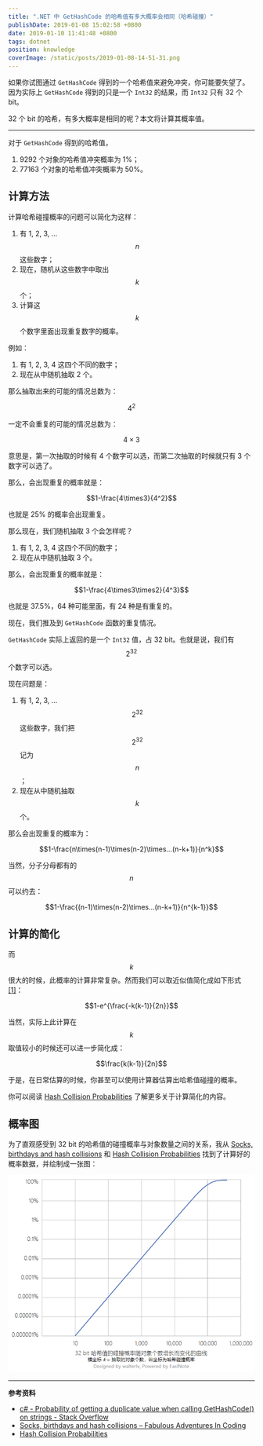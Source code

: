 ```yaml
---
title: ".NET 中 GetHashCode 的哈希值有多大概率会相同（哈希碰撞）"
publishDate: 2019-01-08 15:02:58 +0800
date: 2019-01-10 11:41:48 +0800
tags: dotnet
position: knowledge
coverImage: /static/posts/2019-01-08-14-51-31.png
---
```


如果你试图通过 `GetHashCode` 得到的一个哈希值来避免冲突，你可能要失望了。因为实际上 `GetHashCode` 得到的只是一个 `Int32` 的结果，而 `Int32` 只有 32 个 bit。

32 个 bit 的哈希，有多大概率是相同的呢？本文将计算其概率值。

---

对于 `GetHashCode` 得到的哈希值，

1. 9292 个对象的哈希值冲突概率为 1%；
1. 77163 个对象的哈希值冲突概率为 50%。

<div id="toc"></div>

## 计算方法

计算哈希碰撞概率的问题可以简化为这样：

1. 有 1, 2, 3, ... $$n$$ 这些数字；
1. 现在，随机从这些数字中取出 $$k$$ 个；
1. 计算这 $$k$$ 个数字里面出现重复数字的概率。

例如：

1. 有 1, 2, 3, 4 这四个不同的数字；
1. 现在从中随机抽取 2 个。

那么抽取出来的可能的情况总数为：

$$4^2$$

一定不会重复的可能的情况总数为：

$$4\times3$$

意思是，第一次抽取的时候有 4 个数字可以选，而第二次抽取的时候就只有 3 个数字可以选了。

那么，会出现重复的概率就是：

$$1-\frac{4\times3}{4^2}$$

也就是 25% 的概率会出现重复。

那么现在，我们随机抽取 3 个会怎样呢？

1. 有 1, 2, 3, 4 这四个不同的数字；
1. 现在从中随机抽取 3 个。

那么，会出现重复的概率就是：

$$1-\frac{4\times3\times2}{4^3}$$

也就是 37.5%，64 种可能里面，有 24 种是有重复的。

现在，我们推及到 `GetHashCode` 函数的重复情况。

`GetHashCode` 实际上返回的是一个 `Int32` 值，占 32 bit。也就是说，我们有 $$2^{32}$$ 个数字可以选。

现在问题是：

1. 有 1, 2, 3, ... $$2^{32}$$ 这些数字，我们把 $$2^{32}$$ 记为 $$n$$；
1. 现在从中随机抽取 $$k$$ 个。

那么会出现重复的概率为：

$$1-\frac{n\times(n-1)\times(n-2)\times...(n-k+1)}{n^k}$$

当然，分子分母都有的 $$n$$ 可以约去：

$$1-\frac{(n-1)\times(n-2)\times...(n-k+1)}{n^{k-1}}$$

## 计算的简化

而 $$k$$ 很大的时候，此概率的计算非常复杂。然而我们可以取近似值简化成如下形式 [[1]][x]：

$$1-e^{\frac{-k(k-1)}{2n}}$$

当然，实际上此计算在 $$k$$ 取值较小的时候还可以进一步简化成：

$$\frac{k(k-1)}{2n}$$

于是，在日常估算的时候，你甚至可以使用计算器估算出哈希值碰撞的概率。

你可以阅读 [Hash Collision Probabilities](https://preshing.com/20110504/hash-collision-probabilities/) 了解更多关于计算简化的内容。

## 概率图

为了直观感受到 32 bit 的哈希值的碰撞概率与对象数量之间的关系，我从 [Socks, birthdays and hash collisions](https://blogs.msdn.microsoft.com/ericlippert/2010/03/22/socks-birthdays-and-hash-collisions/) 和 [Hash Collision Probabilities](https://preshing.com/20110504/hash-collision-probabilities/) 找到了计算好的概率数据，并绘制成一张图：

![32 bit 的哈希值碰撞概率图](/static/posts/2019-01-08-14-51-31.png)

---

**参考资料**

- [c# - Probability of getting a duplicate value when calling GetHashCode() on strings - Stack Overflow](https://stackoverflow.com/a/7969189/6233938)
- [Socks, birthdays and hash collisions – Fabulous Adventures In Coding](https://blogs.msdn.microsoft.com/ericlippert/2010/03/22/socks-birthdays-and-hash-collisions/)
- [Hash Collision Probabilities](https://preshing.com/20110504/hash-collision-probabilities/)

[x]: https://preshing.com/20110504/hash-collision-probabilities/

